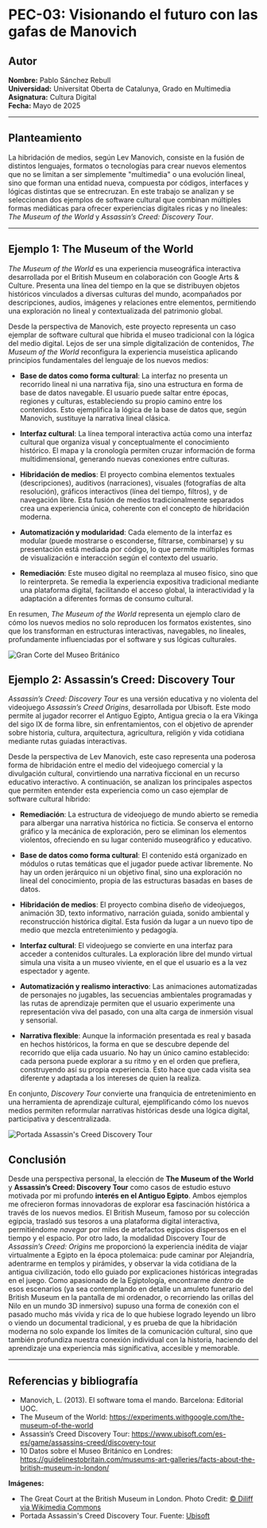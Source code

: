 # PEC-03: Visionando el futuro con las gafas de Manovich
## Autor

**Nombre:** Pablo Sánchez Rebull  
**Universidad:** Universitat Oberta de Catalunya, Grado en Multimedia  
**Asignatura:** Cultura Digital  
**Fecha:** Mayo de 2025

---

## Planteamiento

La hibridación de medios, según Lev Manovich, consiste en la fusión de distintos lenguajes, formatos o tecnologías para crear nuevos elementos que no se limitan a ser simplemente "multimedia" o una evolución lineal, sino que forman una entidad nueva, compuesta por códigos, interfaces y lógicas distintas que se entrecruzan.
En este trabajo se analizan y se seleccionan dos ejemplos de software cultural que combinan múltiples formas mediáticas para ofrecer experiencias digitales ricas y no lineales: *The Museum of the World* y *Assassin’s Creed: Discovery Tour*.

---

## Ejemplo 1: The Museum of the World

*The Museum of the World* es una experiencia museográfica interactiva desarrollada por el British Museum en colaboración con Google Arts & Culture. Presenta una línea del tiempo en la que se distribuyen objetos históricos vinculados a diversas culturas del mundo, acompañados por descripciones, audios, imágenes y relaciones entre elementos, permitiendo una exploración no lineal y contextualizada del patrimonio global.

Desde la perspectiva de Manovich, este proyecto representa un caso ejemplar de software cultural que hibrida el museo tradicional con la lógica del medio digital. Lejos de ser una simple digitalización de contenidos, *The Museum of the World* reconfigura la experiencia museística aplicando principios fundamentales del lenguaje de los nuevos medios:

- **Base de datos como forma cultural**: La interfaz no presenta un recorrido lineal ni una narrativa fija, sino una estructura en forma de base de datos navegable. El usuario puede saltar entre épocas, regiones y culturas, estableciendo su propio camino entre los contenidos. Esto ejemplifica la lógica de la base de datos que, según Manovich, sustituye la narrativa lineal clásica.

- **Interfaz cultural**: La línea temporal interactiva actúa como una interfaz cultural que organiza visual y conceptualmente el conocimiento histórico. El mapa y la cronología permiten cruzar información de forma multidimensional, generando nuevas conexiones entre culturas.

- **Hibridación de medios**: El proyecto combina elementos textuales (descripciones), auditivos (narraciones), visuales (fotografías de alta resolución), gráficos interactivos (línea del tiempo, filtros), y de navegación libre. Esta fusión de medios tradicionalmente separados crea una experiencia única, coherente con el concepto de hibridación moderna.

- **Automatización y modularidad**: Cada elemento de la interfaz es modular (puede mostrarse o esconderse, filtrarse, combinarse) y su presentación está mediada por código, lo que permite múltiples formas de visualización e interacción según el contexto del usuario.

- **Remediación**: Este museo digital no reemplaza al museo físico, sino que lo reinterpreta. Se remedia la experiencia expositiva tradicional mediante una plataforma digital, facilitando el acceso global, la interactividad y la adaptación a diferentes formas de consumo cultural.

En resumen, *The Museum of the World* representa un ejemplo claro de cómo los nuevos medios no solo reproducen los formatos existentes, sino que los transforman en estructuras interactivas, navegables, no lineales, profundamente influenciadas por el software y sus lógicas culturales.

![Gran Corte del Museo Británico](https://guidelinestobritain.com/wp-content/uploads/2018/09/British-Museum-in-London_-Great-Court.jpg)


## Ejemplo 2: Assassin’s Creed: Discovery Tour

*Assassin’s Creed: Discovery Tour* es una versión educativa y no violenta del videojuego *Assassin’s Creed Origins*, desarrollada por Ubisoft. Este modo permite al jugador recorrer el Antiguo Egipto, Antigua grecia o la era Vikinga del sigo IX de forma libre, sin enfrentamientos, con el objetivo de aprender sobre historia, cultura, arquitectura, agricultura, religión y vida cotidiana mediante rutas guiadas interactivas.

Desde la perspectiva de Lev Manovich, este caso representa una poderosa forma de hibridación entre el medio del videojuego comercial y la divulgación cultural, convirtiendo una narrativa ficcional en un recurso educativo interactivo. A continuación, se analizan los principales aspectos que permiten entender esta experiencia como un caso ejemplar de software cultural híbrido:

- **Remediación**: La estructura de videojuego de mundo abierto se remedia para albergar una narrativa histórica no ficticia. Se conserva el entorno gráfico y la mecánica de exploración, pero se eliminan los elementos violentos, ofreciendo en su lugar contenido museográfico y educativo.

- **Base de datos como forma cultural**: El contenido está organizado en módulos o rutas temáticas que el jugador puede activar libremente. No hay un orden jerárquico ni un objetivo final, sino una exploración no lineal del conocimiento, propia de las estructuras basadas en bases de datos.

- **Hibridación de medios**: El proyecto combina diseño de videojuegos, animación 3D, texto informativo, narración guiada, sonido ambiental y reconstrucción histórica digital. Esta fusión da lugar a un nuevo tipo de medio que mezcla entretenimiento y pedagogía.

- **Interfaz cultural**: El videojuego se convierte en una interfaz para acceder a contenidos culturales. La exploración libre del mundo virtual simula una visita a un museo viviente, en el que el usuario es a la vez espectador y agente.

- **Automatización y realismo interactivo**: Las animaciones automatizadas de personajes no jugables, las secuencias ambientales programadas y las rutas de aprendizaje permiten que el usuario experimente una representación viva del pasado, con una alta carga de inmersión visual y sensorial.

- **Narrativa flexible**: Aunque la información presentada es real y basada en hechos históricos, la forma en que se descubre depende del recorrido que elija cada usuario. No hay un único camino establecido: cada persona puede explorar a su ritmo y en el orden que prefiera, construyendo así su propia experiencia. Esto hace que cada visita sea diferente y adaptada a los intereses de quien la realiza.

En conjunto, *Discovery Tour* convierte una franquicia de entretenimiento en una herramienta de aprendizaje cultural, ejemplificando cómo los nuevos medios permiten reformular narrativas históricas desde una lógica digital, participativa y descentralizada.

![Portada Assassin's Creed Discovery Tour](https://staticctf.ubisoft.com/J3yJr34U2pZ2Ieem48Dwy9uqj5PNUQTn/78etG0F8Ryr4YXgsiSm0Ic/f26476cef8dd239b68f9cdf53e6066ee/ac-discovery-tour-mashup-keyart-full_bleed_promo-bg-desktop.jpg)


## Conclusión
Desde una perspectiva personal, la elección de **The Museum of the World** y **Assassin’s Creed: Discovery Tour** como casos de estudio estuvo motivada por mi profundo **interés en el Antiguo Egipto**. Ambos ejemplos me ofrecieron formas innovadoras de explorar esa fascinación histórica a través de los nuevos medios. El British Museum, famoso por su colección egipcia, trasladó sus tesoros a una plataforma digital interactiva, permitiéndome _navegar_ por miles de artefactos egipcios dispersos en el tiempo y el espacio. Por otro lado, la modalidad Discovery Tour de _Assassin’s Creed: Origins_ me proporcionó la experiencia inédita de viajar virtualmente a Egipto en la época ptolemaica: pude caminar por Alejandría, adentrarme en templos y pirámides, y observar la vida cotidiana de la antigua civilización, todo ello guiado por explicaciones históricas integradas en el juego. Como apasionado de la Egiptología, encontrarme _dentro_ de esos escenarios (ya sea contemplando en detalle un amuleto funerario del British Museum en la pantalla de mi ordenador, o recorriendo las orillas del Nilo en un mundo 3D inmersivo) supuso una forma de conexión con el pasado mucho más vívida y rica de lo que hubiese logrado leyendo un libro o viendo un documental tradicional, y es prueba de que la hibridación moderna no solo expande los límites de la comunicación cultural, sino que también profundiza nuestra conexión individual con la historia, haciendo del aprendizaje una experiencia más significativa, accesible y memorable.

---

## Referencias y bibliografía

- Manovich, L. (2013). El software toma el mando. Barcelona: Editorial UOC.
- The Museum of the World: https://experiments.withgoogle.com/the-museum-of-the-world
- Assassin’s Creed Discovery Tour: https://www.ubisoft.com/es-es/game/assassins-creed/discovery-tour
- 10 Datos sobre el Museo Británico en Londres: https://guidelinestobritain.com/museums-art-galleries/facts-about-the-british-museum-in-london/

**Imágenes:**
- The Great Court at the British Museum in London. Photo Credit: [© Diliff via Wikimedia Commons](https://commons.wikimedia.org/wiki/File:British_Museum_Great_Court,_London,_UK_-_Diliff.jpg)
- Portada Assassin's Creed Discovery Tour. Fuente: [Ubisoft](https://staticctf.ubisoft.com/J3yJr34U2pZ2Ieem48Dwy9uqj5PNUQTn/78etG0F8Ryr4YXgsiSm0Ic/f26476cef8dd239b68f9cdf53e6066ee/ac-discovery-tour-mashup-keyart-full_bleed_promo-bg-desktop.jpg)

  
